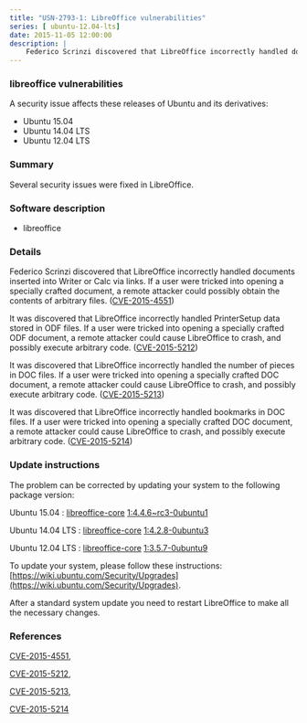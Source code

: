 ```yaml
---
title: "USN-2793-1: LibreOffice vulnerabilities"
series: [ ubuntu-12.04-lts]
date: 2015-11-05 12:00:00
description: |
    Federico Scrinzi discovered that LibreOffice incorrectly handled documents inserted into Writer or Calc via links. If a user were tricked into opening a specially crafted document, a remote attacker could possibly obtain the contents of arbitrary files. ([CVE-2015-4551](http://people.ubuntu.com/~ubuntu-security/cve/CVE-2015-4551))
--- 
```

 
### libreoffice vulnerabilities

A security issue affects these releases of Ubuntu and its derivatives:

* Ubuntu 15.04
* Ubuntu 14.04 LTS
* Ubuntu 12.04 LTS

### Summary

Several security issues were fixed in LibreOffice. 

### Software description

* libreoffice 

### Details

Federico Scrinzi discovered that LibreOffice incorrectly handled documents inserted into Writer or Calc via links. If a user were tricked into opening a specially crafted document, a remote attacker could possibly obtain the contents of arbitrary files. ([CVE-2015-4551](http://people.ubuntu.com/~ubuntu-security/cve/CVE-2015-4551))

It was discovered that LibreOffice incorrectly handled PrinterSetup data stored in ODF files. If a user were tricked into opening a specially crafted ODF document, a remote attacker could cause LibreOffice to crash, and possibly execute arbitrary code. ([CVE-2015-5212](http://people.ubuntu.com/~ubuntu-security/cve/CVE-2015-5212))

It was discovered that LibreOffice incorrectly handled the number of pieces in DOC files. If a user were tricked into opening a specially crafted DOC document, a remote attacker could cause LibreOffice to crash, and possibly execute arbitrary code. ([CVE-2015-5213](http://people.ubuntu.com/~ubuntu-security/cve/CVE-2015-5213))

It was discovered that LibreOffice incorrectly handled bookmarks in DOC files. If a user were tricked into opening a specially crafted DOC document, a remote attacker could cause LibreOffice to crash, and possibly execute arbitrary code. ([CVE-2015-5214](http://people.ubuntu.com/~ubuntu-security/cve/CVE-2015-5214)) 

### Update instructions

The problem can be corrected by updating your system to the following package version:

Ubuntu 15.04
 : [libreoffice-core](https://launchpad.net/ubuntu/+source/libreoffice) <span> [1:4.4.6~rc3-0ubuntu1](https://launchpad.net/ubuntu/+source/libreoffice/1:4.4.6~rc3-0ubuntu1) </span> 

Ubuntu 14.04 LTS
 : [libreoffice-core](https://launchpad.net/ubuntu/+source/libreoffice) <span> [1:4.2.8-0ubuntu3](https://launchpad.net/ubuntu/+source/libreoffice/1:4.2.8-0ubuntu3) </span> 

Ubuntu 12.04 LTS
 : [libreoffice-core](https://launchpad.net/ubuntu/+source/libreoffice) <span> [1:3.5.7-0ubuntu9](https://launchpad.net/ubuntu/+source/libreoffice/1:3.5.7-0ubuntu9) </span> 

To update your system, please follow these instructions: [https://wiki.ubuntu.com/Security/Upgrades](https://wiki.ubuntu.com/Security/Upgrades).

After a standard system update you need to restart LibreOffice to make all the necessary changes. 

### References

 [CVE-2015-4551](http://people.ubuntu.com/~ubuntu-security/cve/CVE-2015-4551), 

 [CVE-2015-5212](http://people.ubuntu.com/~ubuntu-security/cve/CVE-2015-5212), 

 [CVE-2015-5213](http://people.ubuntu.com/~ubuntu-security/cve/CVE-2015-5213), 

 [CVE-2015-5214](http://people.ubuntu.com/~ubuntu-security/cve/CVE-2015-5214)
 
